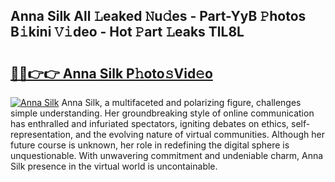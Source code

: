 ## Anna Silk All 𝙻eaked 𝙽u𝚍es - Part-YyB 𝙿hotos B𝚒kini 𝚅𝚒deo - Hot 𝙿art 𝙻eaks TlL8L

# <h2><a href="http://ld1f48.urlbe.top/?page=Anna+Silk">🔗🔗👉👉 Anna Silk P𝚑oto𝚜Vid𝚎o</a></h2>

[![Anna Silk](https://i.imgur.com/eBuTRDB.gif)](http://ld1f48.urlbe.top/?page=Anna+Silk)
Anna Silk, a multifaceted and polarizing figure, challenges simple understanding. Her groundbreaking style of online communication has enthralled and infuriated spectators, igniting debates on ethics, self-representation, and the evolving nature of virtual communities. Although her future course is unknown, her role in redefining the digital sphere is unquestionable. With unwavering commitment and undeniable charm, Anna Silk presence in the virtual world is uncontainable.
